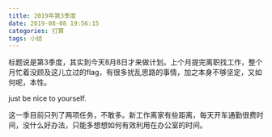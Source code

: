 ```yaml
---
title: 2019年第3季度
date: 2019-08-08 19:56:15
categories: 打算
tags: 小结
---
```


标题说是第3季度，其实到今天8月8日才来做计划。上个月提完离职找工作，整个月忙着没顾及这儿立过的flag，有很多扰乱思路的事情，加之本身不够坚定，又如何呢，本性。

<!--more-->

just be nice to yourself.

这一季目前只列了两项任务，不敢多。新工作离家有些距离，每天开车通勤很费时间，没什么好办法，只能多想想如何有效利用在办公室的时间。
